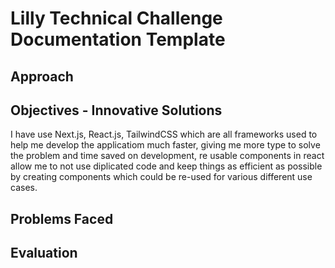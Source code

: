 # Lilly Technical Challenge Documentation Template

## Approach

## Objectives - Innovative Solutions

I have use Next.js, React.js, TailwindCSS which are all frameworks used to help me develop the applicatiom much faster, giving me more type to solve the problem and time saved on development, re usable components in react allow me to not use diplicated code and keep things as efficient as possible by creating components which could be re-used for various different use cases.

## Problems Faced

## Evaluation
